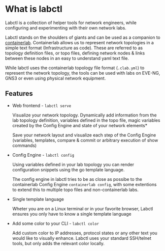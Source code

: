 # What is labctl

Labctl is a collection of helper tools for network engineers, while configuring and experimenting with their own network labs.

Labctl stands on the shoulders of giants and can be used as a companion to [containerlab](https://containerlab.dev). Containerlab allows us to represent network topologies in a simple text format (Infrastructure as code). These are referred to as topology definition files, or topo files, defining network nodes & links between these nodes in an easy to understand yaml text file.

While labctl uses the containerlab topology file format (`.clab.yml`) to represent the network topology, the tools can be used with labs on EVE-NG, GNS3 or even using physical network equipment.

## Features

- Web frontend - `labctl serve`

  Visualize your network topology. Dynamically add information from the lab topology definition, variables defined in the topo file, magic variables created by the Config Engine and state of your network elements*

  Save your network layout and visualize each step of the Config Engine (variables, templates, compare & commit or arbitrary execution of show commands)

- Config Engine - `labctl config`

  Using variables defined in your lab topology you can render configuration snippets using the go template language.

  The config engine in labctl tries to be as close as possibe to the containerlab Config Engine  `containerlab config`, with some extentions to extend this to multiple topo files and non-containerlab labs.

- Single template language

  Wheter you are on a Linux terminal or in your favorite browser, Labctl ensures you only have to know a single template language

- Add some color to your CLI - `labctl color`

  Add custom color to IP addresses, protocol states or any other text you would like to visually enhance. Labctl uses your standard SSH/telnet tools, but only adds the relevant color locally.

